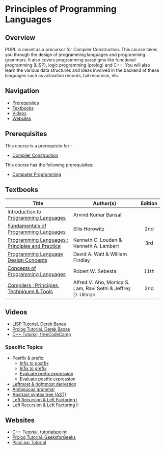 # Principles of Programming Languages

## Overview
POPL is meant as a precursor for Compiler Construction. This course takes you through the design of programming languages and programming grammars. It also covers programming paradigms like functional programming (LISP), logic programming (prolog) and C++. You will also learn the various data structures and ideas involved in the backend of these languages such as activation records, tail recursion, etc. 

## Navigation

*   [Prerequisites](#prerequisites)
*   [Textbooks](#textbooks)
*   [Videos](#videos)
*   [Websites](#websites)

## Prerequisites

This course is a prerequisite for : 
* [Compiler Construction](../CSF363)

This course has the following prerequisites:
* [Computer Programming](../CSF111)


## Textbooks

| Title | Author(s) | Edition |
| -------------|-------------|:-----:|
| [Introduction to Programming Languages](https://drive.google.com/file/d/1hK8wL2KtNPtpocwHlogaUOnCWRwq8FZ9/view?usp=sharing) | Arvind Kumar Bansal |
| [Fundamentals of Programming Languages](https://drive.google.com/file/d/1MFnF-ADG8Q7hGNN0L15DRnkMHqmdR0oQ/view?usp=sharing)| Ellis Horowitz | 2nd
| [Programming Languages : Principles and Practice](https://drive.google.com/file/d/1vWsMkAeMeVybZw0KidUIs19W2EOWQYU3/view?usp=sharing)| Kenneth C. Louden & Kenneth A. Lambert | 3rd
| [Programming Language Design Concepts](https://drive.google.com/file/d/1eJ2lWu91j4GCYCCWxZdogakeFmqmAgjx/view?usp=sharing) | David A. Watt & William Findlay | 
| [Concepts of Programming Languages](https://drive.google.com/file/d/1CPYmIegnpRCKtjqOALLp9kmyUaYEfv1i/view?usp=sharing) | Robert W. Sebesta | 11th
| [Compilers : Principles, Techniques & Tools](https://drive.google.com/file/d/1AOm3Pduu5asup7C_zEN2PQoX2cflUufm/view?usp=sharing) | Alfred V. Aho, Monica S. Lam, Ravi Sethi & Jeffrey D. Ullman | 2nd

## Videos

* [LISP Tutorial, Derek Banas](https://www.youtube.com/watch?v=ymSq4wHrqyU)
* [Prolog Tutorial, Derek Banas](https://www.youtube.com/watch?v=SykxWpFwMGs)
* [C++ Tutorial, freeCodeCamp](https://www.youtube.com/watch?v=vLnPwxZdW4Y)

### Specific Topics

* Postfix & prefix:
	* [Infix to postfix](https://www.youtube.com/watch?v=vXPL6UavUeA)
	* [Infix to prefix](https://www.youtube.com/watch?v=UK16ttNfGSk&t=74s)
	* [Evaluate prefix expression](https://www.youtube.com/watch?v=op_NxwPY61I)
	* [Evaluate postfix expression](https://www.youtube.com/watch?v=84BsI5VJPq4)
* [Leftmost & rightmost derivation](https://www.youtube.com/watch?v=u4-rpIlV9NI)
* [Ambiguous grammar](https://www.youtube.com/watch?v=wQjppolFdas)
* [Abstract syntax tree (AST)](https://www.youtube.com/watch?v=kUKfvHkzpYE)
* [Left Recursion & Left Factoring I](https://www.youtube.com/watch?v=rDBafyxYCW8&list=PLmXKhU9FNesSmu-_DKC7APRoFkaQvGurx&index=9)
* [Left Recursion & Left Factoring II](https://www.youtube.com/watch?v=3_VCoBfrt9c&list=PLEbnTDJUr_IcPtUXFy2b1sGRPsLFMghhS&index=4)

## Websites

* [ C++ Tutorial, tutorialspoint](https://www.tutorialspoint.com/cplusplus/)
* [ Prolog Tutorial, GeeksforGeeks](https://www.geeksforgeeks.org/prolog-an-introduction/)
* [PicoLisp Tutorial](https://software-lab.de/doc/tut.html)

